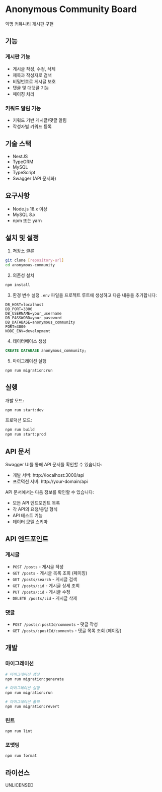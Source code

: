 # Anonymous Community Board

익명 커뮤니티 게시판 구현

## 기능

### 게시판 기능

- 게시글 작성, 수정, 삭제
- 제목과 작성자로 검색
- 비밀번호로 게시글 보호
- 댓글 및 대댓글 기능
- 페이징 처리

### 키워드 알림 기능

- 키워드 기반 게시글/댓글 알림
- 작성자별 키워드 등록

## 기술 스택

- NestJS
- TypeORM
- MySQL
- TypeScript
- Swagger (API 문서화)

## 요구사항

- Node.js 18.x 이상
- MySQL 8.x
- npm 또는 yarn

## 설치 및 설정

1. 저장소 클론

```bash
git clone [repository-url]
cd anonymous-community
```

2. 의존성 설치

```bash
npm install
```

3. 환경 변수 설정
   `.env` 파일을 프로젝트 루트에 생성하고 다음 내용을 추가합니다:

```env
DB_HOST=localhost
DB_PORT=3306
DB_USERNAME=your_username
DB_PASSWORD=your_password
DB_DATABASE=anonymous_community
PORT=3000
NODE_ENV=development
```

4. 데이터베이스 생성

```sql
CREATE DATABASE anonymous_community;
```

5. 마이그레이션 실행

```bash
npm run migration:run
```

## 실행

개발 모드:

```bash
npm run start:dev
```

프로덕션 모드:

```bash
npm run build
npm run start:prod
```

## API 문서

Swagger UI를 통해 API 문서를 확인할 수 있습니다:

- 개발 서버: http://localhost:3000/api
- 프로덕션 서버: http://your-domain/api

API 문서에서는 다음 정보를 확인할 수 있습니다:

- 모든 API 엔드포인트 목록
- 각 API의 요청/응답 형식
- API 테스트 기능
- 데이터 모델 스키마

## API 엔드포인트

### 게시글

- `POST /posts` - 게시글 작성
- `GET /posts` - 게시글 목록 조회 (페이징)
- `GET /posts/search` - 게시글 검색
- `GET /posts/:id` - 게시글 상세 조회
- `PUT /posts/:id` - 게시글 수정
- `DELETE /posts/:id` - 게시글 삭제

### 댓글

- `POST /posts/:postId/comments` - 댓글 작성
- `GET /posts/:postId/comments` - 댓글 목록 조회 (페이징)

## 개발

### 마이그레이션

```bash
# 마이그레이션 생성
npm run migration:generate

# 마이그레이션 실행
npm run migration:run

# 마이그레이션 롤백
npm run migration:revert
```

### 린트

```bash
npm run lint
```

### 포맷팅

```bash
npm run format
```

## 라이선스

UNLICENSED
